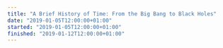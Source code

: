 ```yaml
---
title: "A Brief History of Time: From the Big Bang to Black Holes"
date: "2019-01-05T12:00:00+01:00"
started: "2019-01-05T12:00:00+01:00"
finished: "2019-01-12T12:00:00+01:00"
---
```

